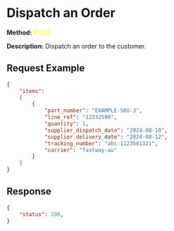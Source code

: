 # Dispatch an Order
**Method:** <span style="color: yellow;">POST</span>

**Description:** Dispatch an order to the customer.

## Request Example
```json
{
	"items":
	[
		{
			"part_number": "EXAMPLE-SKU-3",
			"line_ref": "12332599",
			"quantity": 1,
			"supplier_dispatch_date": "2024-08-10",
			"supplier_delivery_date": "2024-08-12",
			"tracking_number": "abc-1123581321",
			"carrier": "fastway-au"
		}
	]
}
```

## Response
```json
{
    "status": 200,
}
```
